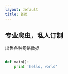 ```yaml
---
layout: default
title: 首页
---
```


## 专业爬虫，私人订制

出售各种网络数据

```python

def main():
    print 'hello, world'

```
